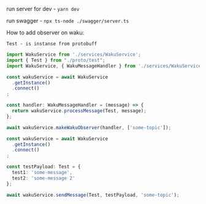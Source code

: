 run server for dev - `yarn dev`

run swagger - `npx ts-node ./swagger/server.ts`

How to add observer on waku:

`Test - is instanse from protobuff`

```typescript
import WakuService from './services/WakuService';
import { Test } from "./proto/test";
import WakuService, { WakuMessageHandler } from './services/WakuService';

const wakuService = await WakuService
  .getInstance()
  .connect()
;

const handler: WakuMessageHandler = (message) => {
  return wakuService.processMessage(Test, message);
};

await wakuService.makeWakuObserver(handler, ['some-topic']);
```

```typescript
const wakuService = await WakuService
  .getInstance()
  .connect()
;

const testPayload: Test = {
  test1: 'some-message',
  test2: 'some-message 2'
};

await wakuService.sendMessage(Test, testPayload, 'some-topic');
```

